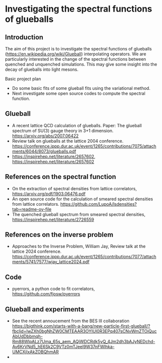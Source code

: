 # Investigating the spectral functions of glueballs

##  Introduction

The aim of this project is to investigate the spectral functions of glueballs (https://en.wikipedia.org/wiki/Glueball) interpolating operators. We are particularly interested in the change of the spectral functions between quenched and unquenched simulations. This may give some insight into the decay of glueballs into light mesons.

Basic project plan

* Do some basic fits of some glueball fits using the variational method.
* Next investigate some open source codes to compute the spectral function.

## Glueball 

* A recent lattice QCD calculation of glueballs. Paper: The glueball spectrum of SU(3) gauge theory in 3+1 dimension. https://arxiv.org/abs/2007.06422
* Review talk on glueballs at the lattice 2004 conference. https://conference.ippp.dur.ac.uk/event/1265/contributions/7075/attachments/6044/8073/glueballs.pdf
* https://inspirehep.net/literature/2657602, https://inspirehep.net/literature/2657602

##  References on the spectral function

* On the extraction of spectral densities from lattice correlators, https://arxiv.org/pdf/1903.06476.pdf
* An open source code for the calculation of smeared spectral densities from lattice correlators. https://github.com/LupoA/lsdensities?tab=readme-ov-file
* The quenched glueball spectrum from smeared spectral densities, https://inspirehep.net/literature/2726559

## References on the inverse problem

* Approaches to the Inverse Problem,  William Jay, Review talk at the lattice 2024 conference. 
https://conference.ippp.dur.ac.uk/event/1265/contributions/7077/attachments/5741/7577/wjay_lattice2024.pdf


## Code

* pyerrors, a python code to fit correlators, https://github.com/fjosw/pyerrors

##  Glueball and experiments

 
* See the recent annoucement from the BES III collaboration https://bigthink.com/starts-with-a-bang/new-particle-first-glueball/?fbclid=IwZXh0bgNhZW0CMTEAAR3OYIUl0R3EPq407sCNvWmZTOiQucAbUdDbbmqh-Rm88WIpALz7Uma_65s_aem_AQjWDCRdk5yQ_4Jm2dh3bAJyNEDchd-Av6KrVNd5_hE6Sk2C9VTz0mTJeel9W37nFWlhka-UMCXjIxAkZOBQhmAR
* 